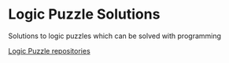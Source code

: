 # Logic Puzzle Solutions

Solutions to logic puzzles which can be solved with programming

[Logic Puzzle repositories](https://www.reddit.com/r/learnprogramming/comments/244yqk/sites_like_project_euler/)
